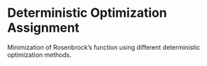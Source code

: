 # Deterministic Optimization Assignment
 Minimization of Rosenbrock’s function using different deterministic optimization methods.
